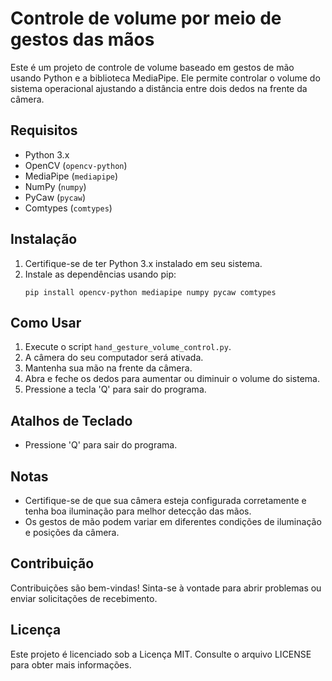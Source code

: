 # Controle de volume por meio de gestos das mãos 

Este é um projeto de controle de volume baseado em gestos de mão usando Python e a biblioteca MediaPipe. Ele permite controlar o volume do sistema operacional ajustando a distância entre dois dedos na frente da câmera.

## Requisitos

- Python 3.x
- OpenCV (`opencv-python`)
- MediaPipe (`mediapipe`)
- NumPy (`numpy`)
- PyCaw (`pycaw`)
- Comtypes (`comtypes`)

## Instalação

1. Certifique-se de ter Python 3.x instalado em seu sistema.
2. Instale as dependências usando pip:
   ```
   pip install opencv-python mediapipe numpy pycaw comtypes
   ```

## Como Usar

1. Execute o script `hand_gesture_volume_control.py`.
2. A câmera do seu computador será ativada.
3. Mantenha sua mão na frente da câmera.
4. Abra e feche os dedos para aumentar ou diminuir o volume do sistema.
5. Pressione a tecla 'Q' para sair do programa.

## Atalhos de Teclado

- Pressione 'Q' para sair do programa.

## Notas

- Certifique-se de que sua câmera esteja configurada corretamente e tenha boa iluminação para melhor detecção das mãos.
- Os gestos de mão podem variar em diferentes condições de iluminação e posições da câmera.

## Contribuição

Contribuições são bem-vindas! Sinta-se à vontade para abrir problemas ou enviar solicitações de recebimento.

## Licença

Este projeto é licenciado sob a Licença MIT. Consulte o arquivo LICENSE para obter mais informações.
